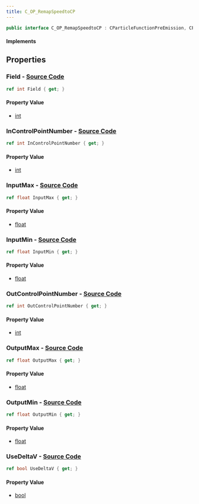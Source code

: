 ```yaml
---
title: C_OP_RemapSpeedtoCP
---
```


```csharp
public interface C_OP_RemapSpeedtoCP : CParticleFunctionPreEmission, CParticleFunctionOperator, CParticleFunction, ISchemaClass<CParticleFunction>, ISchemaClass<CParticleFunctionOperator>, ISchemaClass<CParticleFunctionPreEmission>, ISchemaClass<C_OP_RemapSpeedtoCP>, ISchemaField, ISchemaClass, INativeHandle
```

#### Implements

## Properties

### **Field** - [Source Code](https://github.com/swiftly-solution/swiftlys2/blob/main/managed/src/SwiftlyS2.Generated/Schemas/Interfaces/C_OP_RemapSpeedtoCP.cs#L20)

```csharp
ref int Field { get; }
```

#### Property Value

- [int](https://learn.microsoft.com/dotnet/api/system.int32)

### **InControlPointNumber** - [Source Code](https://github.com/swiftly-solution/swiftlys2/blob/main/managed/src/SwiftlyS2.Generated/Schemas/Interfaces/C_OP_RemapSpeedtoCP.cs#L16)

```csharp
ref int InControlPointNumber { get; }
```

#### Property Value

- [int](https://learn.microsoft.com/dotnet/api/system.int32)

### **InputMax** - [Source Code](https://github.com/swiftly-solution/swiftlys2/blob/main/managed/src/SwiftlyS2.Generated/Schemas/Interfaces/C_OP_RemapSpeedtoCP.cs#L24)

```csharp
ref float InputMax { get; }
```

#### Property Value

- [float](https://learn.microsoft.com/dotnet/api/system.single)

### **InputMin** - [Source Code](https://github.com/swiftly-solution/swiftlys2/blob/main/managed/src/SwiftlyS2.Generated/Schemas/Interfaces/C_OP_RemapSpeedtoCP.cs#L22)

```csharp
ref float InputMin { get; }
```

#### Property Value

- [float](https://learn.microsoft.com/dotnet/api/system.single)

### **OutControlPointNumber** - [Source Code](https://github.com/swiftly-solution/swiftlys2/blob/main/managed/src/SwiftlyS2.Generated/Schemas/Interfaces/C_OP_RemapSpeedtoCP.cs#L18)

```csharp
ref int OutControlPointNumber { get; }
```

#### Property Value

- [int](https://learn.microsoft.com/dotnet/api/system.int32)

### **OutputMax** - [Source Code](https://github.com/swiftly-solution/swiftlys2/blob/main/managed/src/SwiftlyS2.Generated/Schemas/Interfaces/C_OP_RemapSpeedtoCP.cs#L28)

```csharp
ref float OutputMax { get; }
```

#### Property Value

- [float](https://learn.microsoft.com/dotnet/api/system.single)

### **OutputMin** - [Source Code](https://github.com/swiftly-solution/swiftlys2/blob/main/managed/src/SwiftlyS2.Generated/Schemas/Interfaces/C_OP_RemapSpeedtoCP.cs#L26)

```csharp
ref float OutputMin { get; }
```

#### Property Value

- [float](https://learn.microsoft.com/dotnet/api/system.single)

### **UseDeltaV** - [Source Code](https://github.com/swiftly-solution/swiftlys2/blob/main/managed/src/SwiftlyS2.Generated/Schemas/Interfaces/C_OP_RemapSpeedtoCP.cs#L30)

```csharp
ref bool UseDeltaV { get; }
```

#### Property Value

- [bool](https://learn.microsoft.com/dotnet/api/system.boolean)

